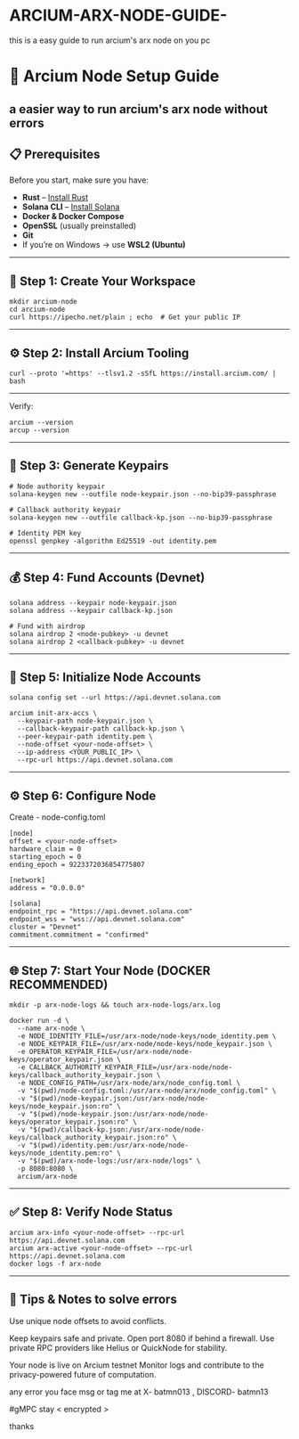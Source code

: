 # ARCIUM-ARX-NODE-GUIDE-
this is a easy guide to run arcium's arx node on you pc 

# 🚀 Arcium Node Setup Guide

a easier way to run arcium's arx node without errors
---

## 📋 Prerequisites

Before you start, make sure you have:

- **Rust** – [Install Rust](https://rustup.rs)
- **Solana CLI** – [Install Solana](https://docs.solana.com/cli/install-solana-cli-tools)
- **Docker & Docker Compose**
- **OpenSSL** (usually preinstalled)
- **Git**
- If you’re on Windows → use **WSL2 (Ubuntu)**

---

## 🧱 Step 1: Create Your Workspace

```
mkdir arcium-node
cd arcium-node
curl https://ipecho.net/plain ; echo  # Get your public IP
```
---

## ⚙️ Step 2: Install Arcium Tooling

```
curl --proto '=https' --tlsv1.2 -sSfL https://install.arcium.com/ | bash

```
---

Verify:

```
arcium --version
arcup --version
````
---

## 🔑 Step 3: Generate Keypairs

```
# Node authority keypair
solana-keygen new --outfile node-keypair.json --no-bip39-passphrase

# Callback authority keypair
solana-keygen new --outfile callback-kp.json --no-bip39-passphrase

# Identity PEM key
openssl genpkey -algorithm Ed25519 -out identity.pem
```
---

## 💰 Step 4: Fund Accounts (Devnet)

```
solana address --keypair node-keypair.json
solana address --keypair callback-kp.json

# Fund with airdrop
solana airdrop 2 <node-pubkey> -u devnet
solana airdrop 2 <callback-pubkey> -u devnet
```
---

## 🧩 Step 5: Initialize Node Accounts

```
solana config set --url https://api.devnet.solana.com

arcium init-arx-accs \
  --keypair-path node-keypair.json \
  --callback-keypair-path callback-kp.json \
  --peer-keypair-path identity.pem \
  --node-offset <your-node-offset> \
  --ip-address <YOUR_PUBLIC_IP> \
  --rpc-url https://api.devnet.solana.com
```
---

## ⚙️ Step 6: Configure Node
Create - node-config.toml

```
[node]
offset = <your-node-offset>
hardware_claim = 0
starting_epoch = 0
ending_epoch = 9223372036854775807

[network]
address = "0.0.0.0"

[solana]
endpoint_rpc = "https://api.devnet.solana.com"
endpoint_wss = "wss://api.devnet.solana.com"
cluster = "Devnet"
commitment.commitment = "confirmed"
```
---

## 🌐 Step 7: Start Your Node (DOCKER RECOMMENDED)

```
mkdir -p arx-node-logs && touch arx-node-logs/arx.log

docker run -d \
  --name arx-node \
  -e NODE_IDENTITY_FILE=/usr/arx-node/node-keys/node_identity.pem \
  -e NODE_KEYPAIR_FILE=/usr/arx-node/node-keys/node_keypair.json \
  -e OPERATOR_KEYPAIR_FILE=/usr/arx-node/node-keys/operator_keypair.json \
  -e CALLBACK_AUTHORITY_KEYPAIR_FILE=/usr/arx-node/node-keys/callback_authority_keypair.json \
  -e NODE_CONFIG_PATH=/usr/arx-node/arx/node_config.toml \
  -v "$(pwd)/node-config.toml:/usr/arx-node/arx/node_config.toml" \
  -v "$(pwd)/node-keypair.json:/usr/arx-node/node-keys/node_keypair.json:ro" \
  -v "$(pwd)/node-keypair.json:/usr/arx-node/node-keys/operator_keypair.json:ro" \
  -v "$(pwd)/callback-kp.json:/usr/arx-node/node-keys/callback_authority_keypair.json:ro" \
  -v "$(pwd)/identity.pem:/usr/arx-node/node-keys/node_identity.pem:ro" \
  -v "$(pwd)/arx-node-logs:/usr/arx-node/logs" \
  -p 8080:8080 \
  arcium/arx-node
```
---

## ✅ Step 8: Verify Node Status

```
arcium arx-info <your-node-offset> --rpc-url https://api.devnet.solana.com
arcium arx-active <your-node-offset> --rpc-url https://api.devnet.solana.com
docker logs -f arx-node
```
---

## 🧠 Tips & Notes to solve errors 
Use unique node offsets to avoid conflicts.

Keep keypairs safe and private.
Open port 8080 if behind a firewall.
Use private RPC providers like Helius or QuickNode for stability.

Your node is live on Arcium testnet
Monitor logs and contribute to the privacy-powered future of computation.

any error you face msg or tag me at 
X- batmn013 , DISCORD- batmn13

#gMPC stay < encrypted >

thanks
